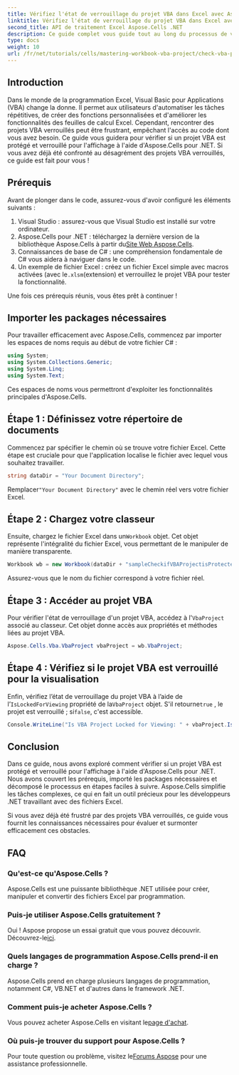 ```yaml
---
title: Vérifiez l'état de verrouillage du projet VBA dans Excel avec Aspose.Cells
linktitle: Vérifiez l'état de verrouillage du projet VBA dans Excel avec Aspose.Cells
second_title: API de traitement Excel Aspose.Cells .NET
description: Ce guide complet vous guide tout au long du processus de vérification du verrouillage d'un projet VBA dans Excel à l'aide de la puissante bibliothèque Aspose.Cells pour .NET. Idéal pour les développeurs .NET et les utilisateurs d'Excel.
type: docs
weight: 10
url: /fr/net/tutorials/cells/mastering-workbook-vba-project/check-vba-project-lock-status/
---
```

## Introduction

Dans le monde de la programmation Excel, Visual Basic pour Applications (VBA) change la donne. Il permet aux utilisateurs d'automatiser les tâches répétitives, de créer des fonctions personnalisées et d'améliorer les fonctionnalités des feuilles de calcul Excel. Cependant, rencontrer des projets VBA verrouillés peut être frustrant, empêchant l'accès au code dont vous avez besoin. Ce guide vous guidera pour vérifier si un projet VBA est protégé et verrouillé pour l'affichage à l'aide d'Aspose.Cells pour .NET. Si vous avez déjà été confronté au désagrément des projets VBA verrouillés, ce guide est fait pour vous !

## Prérequis

Avant de plonger dans le code, assurez-vous d'avoir configuré les éléments suivants :

1. Visual Studio : assurez-vous que Visual Studio est installé sur votre ordinateur.
2.  Aspose.Cells pour .NET : téléchargez la dernière version de la bibliothèque Aspose.Cells à partir du[Site Web Aspose.Cells](https://releases.aspose.com/cells/net/).
3. Connaissances de base de C# : une compréhension fondamentale de C# vous aidera à naviguer dans le code.
4.  Un exemple de fichier Excel : créez un fichier Excel simple avec macros activées (avec le`.xlsm`(extension) et verrouillez le projet VBA pour tester la fonctionnalité.

Une fois ces prérequis réunis, vous êtes prêt à continuer !

## Importer les packages nécessaires

Pour travailler efficacement avec Aspose.Cells, commencez par importer les espaces de noms requis au début de votre fichier C# :

```csharp
using System;
using System.Collections.Generic;
using System.Linq;
using System.Text;
```

Ces espaces de noms vous permettront d'exploiter les fonctionnalités principales d'Aspose.Cells.

## Étape 1 : Définissez votre répertoire de documents

Commencez par spécifier le chemin où se trouve votre fichier Excel. Cette étape est cruciale pour que l'application localise le fichier avec lequel vous souhaitez travailler.

```csharp
string dataDir = "Your Document Directory";
```

 Remplacer`"Your Document Directory"` avec le chemin réel vers votre fichier Excel.

## Étape 2 : Chargez votre classeur

 Ensuite, chargez le fichier Excel dans un`Workbook` objet. Cet objet représente l'intégralité du fichier Excel, vous permettant de le manipuler de manière transparente.

```csharp
Workbook wb = new Workbook(dataDir + "sampleCheckifVBAProjectisProtected.xlsm");
```

Assurez-vous que le nom du fichier correspond à votre fichier réel.

## Étape 3 : Accéder au projet VBA

 Pour vérifier l'état de verrouillage d'un projet VBA, accédez à l'`VbaProject` associé au classeur. Cet objet donne accès aux propriétés et méthodes liées au projet VBA.

```csharp
Aspose.Cells.Vba.VbaProject vbaProject = wb.VbaProject;
```

## Étape 4 : Vérifiez si le projet VBA est verrouillé pour la visualisation

Enfin, vérifiez l’état de verrouillage du projet VBA à l’aide de l’`IsLockedForViewing` propriété de la`VbaProject` objet. S'il retourne`true` , le projet est verrouillé ; si`false`, c'est accessible.

```csharp
Console.WriteLine("Is VBA Project Locked for Viewing: " + vbaProject.IsLockedForViewing);
```

## Conclusion

Dans ce guide, nous avons exploré comment vérifier si un projet VBA est protégé et verrouillé pour l'affichage à l'aide d'Aspose.Cells pour .NET. Nous avons couvert les prérequis, importé les packages nécessaires et décomposé le processus en étapes faciles à suivre. Aspose.Cells simplifie les tâches complexes, ce qui en fait un outil précieux pour les développeurs .NET travaillant avec des fichiers Excel.

Si vous avez déjà été frustré par des projets VBA verrouillés, ce guide vous fournit les connaissances nécessaires pour évaluer et surmonter efficacement ces obstacles.

## FAQ

### Qu'est-ce qu'Aspose.Cells ?

Aspose.Cells est une puissante bibliothèque .NET utilisée pour créer, manipuler et convertir des fichiers Excel par programmation.

### Puis-je utiliser Aspose.Cells gratuitement ?

 Oui ! Aspose propose un essai gratuit que vous pouvez découvrir. Découvrez-le[ici](https://releases.aspose.com/).

### Quels langages de programmation Aspose.Cells prend-il en charge ?

Aspose.Cells prend en charge plusieurs langages de programmation, notamment C#, VB.NET et d'autres dans le framework .NET.

### Comment puis-je acheter Aspose.Cells ?

 Vous pouvez acheter Aspose.Cells en visitant le[page d'achat](https://purchase.aspose.com/buy).

### Où puis-je trouver du support pour Aspose.Cells ?

 Pour toute question ou problème, visitez le[Forums Aspose](https://forum.aspose.com/c/cells/9) pour une assistance professionnelle.
